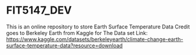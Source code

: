 # FIT5147_DEV
This is an online repository to store Earth Surface Temperature Data
Credit goes to Berkeley Earth from Kaggle for The Data set
Link: https://www.kaggle.com/datasets/berkeleyearth/climate-change-earth-surface-temperature-data?resource=download
